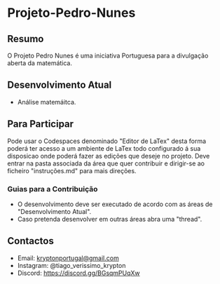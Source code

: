 # Projeto-Pedro-Nunes
## Resumo
O Projeto Pedro Nunes é uma iniciativa Portuguesa para a divulgação aberta da matemática.
## Desenvolvimento Atual
- Análise matemáitca.
## Para Participar
Pode usar o Codespaces denominado "Editor de LaTex" desta forma poderá ter acesso a um ambiente de LaTex todo configurado á sua disposicao onde poderá fazer as edições que deseje no projeto. Deve entrar na pasta associada da área que quer contribuir e dirigir-se ao ficheiro "instruções.md" para mais direções.
### Guias para a Contribuição
- O desenvolvimento deve ser executado de acordo com as áreas de "Desenvolvimento Atual".
- Caso pretenda desenvolver em outras áreas abra uma "thread".
## Contactos
- Email: kryptonportugal@gmail.com
- Instagram: @tiago_verissimo_krypton
- Discord: https://discord.gg/BGsqmPUqXw
